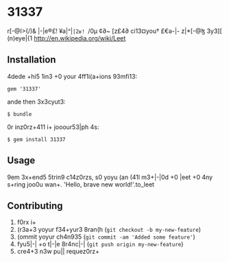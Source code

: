 # 31337

r[-@I>(/)& |-|e®£! ¥a|^|`|2ʁ!
`/0µ ¢∂~ [z£4∂ ci13¤you† £€ə-|- z|*[-@ɮ 3y3][ (n)eye|{1 http://en.wikipedia.org/wiki/Leet

## Installation

4dede +hi5 1in3 +0 your 4ff1i(a+ions 93mfi13:

    gem '31337'

ande then 3x3cyut3:

    $ bundle

0r inz0rz+411 i+ jooour53|ph 4s:

    $ gem install 31337

## Usage

9em 3x+end5 5trin9 c14z0rzs, s0 yoyu (an (41l m3+|-|0d +0 |eet +0 4ny s+ring joo0u wan+.
'Hello, brave new world!'.to_leet

## Contributing

1. f0rx i+
2. (r3a+3 yoyur f34+yur3 8ran(h (`git checkout -b my-new-feature`)
3. (ommit yoyur ch4n935 (`git commit -am 'Added some feature'`)
4. fyu5|-| +o t|-|e 8r4nc|-| (`git push origin my-new-feature`)
5. cre4+3 n3w pu|| requez0rz+
